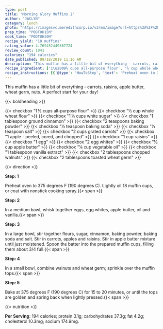 ```yaml
---
type: post
title: "Morning Glory Muffins I"
author: "JACLYN"
category: lunch
photo: "https://imagesvc.meredithcorp.io/v3/mm/image?url=https%3A%2F%2Fimages.media-allrecipes.com%2Fuserphotos%2F1114689.jpg"
prep_time: "P0DT0H15M"
cook_time: "P0DT0H20M"
recipe_yield: "18 muffins"
rating_value: 4.769452449567724
review_count: 1041
calories: "194 calories"
date_published: 09/18/2019 11:16 AM
description: "This muffin has a little bit of everything - carrots, raisins, apple butter, wheat germ, nuts. A perfect start for your day!"
recipe_ingredient: ['1\u2009½ cups all-purpose flour', '½ cup whole wheat flour', '1\u2009¼ cups white sugar', '1 tablespoon ground cinnamon', '2 teaspoons baking powder', '½ teaspoon baking soda', '½ teaspoon salt', '2 cups grated carrots', '1 apple - peeled, cored, and chopped', '1 cup raisins', '1 egg', '2 egg whites', '½ cup apple butter', '¼ cup vegetable oil', '1 tablespoon vanilla extract', '2 tablespoons chopped walnuts', '2 tablespoons toasted wheat germ']
recipe_instructions: [{'@type': 'HowToStep', 'text': 'Preheat oven to 375 degrees F (190 degrees C).  Lightly oil 18 muffin cups, or coat with nonstick cooking spray.\n'}, {'@type': 'HowToStep', 'text': 'In a medium bowl, whisk together eggs, egg whites, apple butter, oil and vanilla.\n'}, {'@type': 'HowToStep', 'text': 'In a large bowl, stir together flours, sugar, cinnamon, baking powder, baking soda and salt.  Stir in carrots, apples and raisins. Stir in apple butter mixture until just moistened.  Spoon the batter into the prepared muffin cups, filling them about 3/4 full.\n'}, {'@type': 'HowToStep', 'text': 'In a small bowl, combine walnuts and wheat germ; sprinkle over the muffin tops.\n'}, {'@type': 'HowToStep', 'text': 'Bake at 375 degrees F (190 degrees C) for 15 to 20 minutes, or until the tops are golden and spring back when lightly pressed.\n'}]
---
```


This muffin has a little bit of everything - carrots, raisins, apple butter, wheat germ, nuts. A perfect start for your day! 

{{< boldheading >}}

{{< checkbox "1 ½ cups all-purpose flour" >}}
{{< checkbox "½ cup whole wheat flour" >}}
{{< checkbox "1 ¼ cups white sugar" >}}
{{< checkbox "1 tablespoon ground cinnamon" >}}
{{< checkbox "2 teaspoons baking powder" >}}
{{< checkbox "½ teaspoon baking soda" >}}
{{< checkbox "½ teaspoon salt" >}}
{{< checkbox "2 cups grated carrots" >}}
{{< checkbox "1  apple - peeled, cored, and chopped" >}}
{{< checkbox "1 cup raisins" >}}
{{< checkbox "1  egg" >}}
{{< checkbox "2  egg whites" >}}
{{< checkbox "½ cup apple butter" >}}
{{< checkbox "¼ cup vegetable oil" >}}
{{< checkbox "1 tablespoon vanilla extract" >}}
{{< checkbox "2 tablespoons chopped walnuts" >}}
{{< checkbox "2 tablespoons toasted wheat germ" >}}


{{< direction >}}

**Step: 1**

Preheat oven to 375 degrees F (190 degrees C).  Lightly oil 18 muffin cups, or coat with nonstick cooking spray.{{< span >}}

**Step: 2**

In a medium bowl, whisk together eggs, egg whites, apple butter, oil and vanilla.{{< span >}}

**Step: 3**

In a large bowl, stir together flours, sugar, cinnamon, baking powder, baking soda and salt.  Stir in carrots, apples and raisins. Stir in apple butter mixture until just moistened.  Spoon the batter into the prepared muffin cups, filling them about 3/4 full.{{< span >}}

**Step: 4**

In a small bowl, combine walnuts and wheat germ; sprinkle over the muffin tops.{{< span >}}

**Step: 5**

Bake at 375 degrees F (190 degrees C) for 15 to 20 minutes, or until the tops are golden and spring back when lightly pressed.{{< span >}}

{{< nutrition >}}

**Per Serving:** 194 calories; protein 3.1g; carbohydrates 37.3g; fat 4.2g; cholesterol 10.3mg; sodium 174.9mg.